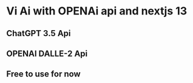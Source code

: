 # Vi Ai with OPENAi api and nextjs 13
## ChatGPT 3.5 Api
## OPENAI DALLE-2 Api
## Free to use for now
